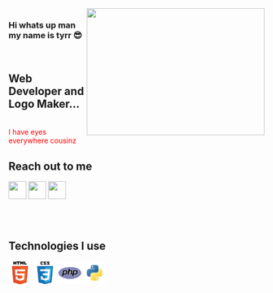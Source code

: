 <img src="https://media.giphy.com/media/XsOWVrgsNYvkwdoTaK/giphy.gif" align="right" width="350" height="250" >

### Hi whats up man  my name is tyrr  :sunglasses: 
<br>

## Web Developer and Logo Maker...
<br>
<font color="red">I have eyes everywhere cousinz</font>

<br>

## Reach out to me

[<img height="35" width="35" src="https://cdn.jsdelivr.net/npm/simple-icons@v8/icons/aseprite.svg" />][site]
[<img height="35" width="35" src="https://cdn.jsdelivr.net/npm/simple-icons@v8/icons/discord.svg" />][dc]
[<img height="35" width="35" src="https://cdn.jsdelivr.net/npm/simple-icons@v8/icons/instagram.svg" />][insta]

<br>
<br>

## Technologies I use
<img  height="45" width="45" src="https://raw.githubusercontent.com/github/explore/80688e429a7d4ef2fca1e82350fe8e3517d3494d/topics/html/html.png">
<img height="45" width="45" src="https://raw.githubusercontent.com/github/explore/80688e429a7d4ef2fca1e82350fe8e3517d3494d/topics/css/css.png">
<img height="45" widht="50" src="https://raw.githubusercontent.com/github/explore/ccc16358ac4530c6a69b1b80c7223cd2744dea83/topics/php/php.png">
<img height="45" widht="45" src="https://raw.githubusercontent.com/github/explore/80688e429a7d4ef2fca1e82350fe8e3517d3494d/topics/python/python.png">









[site]: yuugencheck.epizy.com
[dc]: https://discord.gg/kMX9gM2Qpr
[insta]: https://www.instagram.com/tyrrsama/
